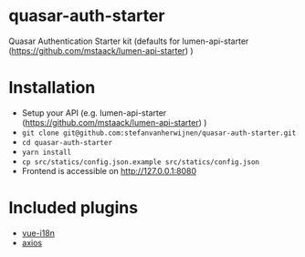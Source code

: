 # quasar-auth-starter
Quasar Authentication Starter kit (defaults for lumen-api-starter (https://github.com/mstaack/lumen-api-starter) )

# Installation
- Setup your API (e.g. lumen-api-starter (https://github.com/mstaack/lumen-api-starter) )
- `git clone git@github.com:stefanvanherwijnen/quasar-auth-starter.git`
- `cd quasar-auth-starter`
- `yarn install`
- `cp src/statics/config.json.example src/statics/config.json`
- Frontend is accessible on http://127.0.0.1:8080

# Included plugins
- [vue-i18n](https://kazupon.github.io/vue-i18n/)
- [axios](https://github.com/axios/axios)
